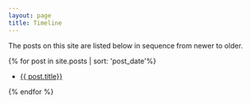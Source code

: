 ```yaml
---
layout: page
title: Timeline
---
```


The posts on this site are listed below in sequence from newer to older.

  {% for post in site.posts | sort: 'post_date'%}
  <ul><li>
    <a href="{{ post.url }}">{{ post.title}}</a>
  </li></ul>
  {% endfor %}
